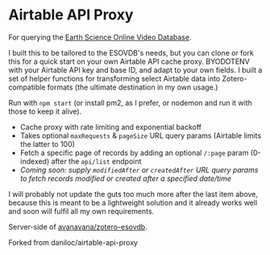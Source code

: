 # Airtable API Proxy
For querying the [Earth Science Online Video Database](https://airtable.com/shrFBKQwGjstk7TVn).

I built this to be tailored to the ESOVDB's needs, but you can clone or fork this for a quick start on your own Airtable API cache proxy. BYODOTENV with your Airtable API key and base ID, and adapt to your own fields.  I built a set of helper functions for transforming select Airtable data into Zotero-compatible formats (the ultimate destination in my own usage.)

Run with `npm start` (or install pm2, as I prefer, or nodemon and run it with those to keep it alive).

- Cache proxy with rate limiting and exponential backoff
- Takes optional `maxRequests` & `pageSize` URL query params (Airtable limits the latter to 100)
- Fetch a specific page of records by adding an optional `/:page` param (0-indexed) after the `api/list` endpoint
- *Coming soon: supply `modifiedAfter` or `createdAfter` URL query params to fetch records modified or created after a specified date/time*

I will probably not update the guts too much more after the last item above, because this is meant to be a lightweight solution and it already works well and soon will fulfil all my own requirements.

Server-side of [avanavana/zotero-esovdb](https://github.com/avanavana/zotero-esovdb).

Forked from daniloc/airtable-api-proxy